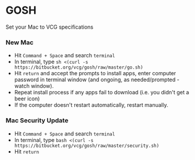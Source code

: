 # GOSH #

Set your Mac to VCG specifications

### New Mac ###

* Hit `Command + Space` and search `terminal`
* In terminal, type `sh <(curl -s https://bitbucket.org/vcg/gosh/raw/master/go.sh)`
* Hit `return` and accept the prompts to install apps, enter computer password in terminal window (and ongoing, as needed/prompted - watch window).
* Repeat install process if any apps fail to download (i.e. you didn't get a beer icon)
* If the computer doesn't restart automatically, restart manually.

### Mac Security Update ###
* Hit `Command + Space` and search `terminal`
* In terminal, type `bash <(curl -s https://bitbucket.org/vcg/gosh/raw/master/security.sh)`
* Hit `return`